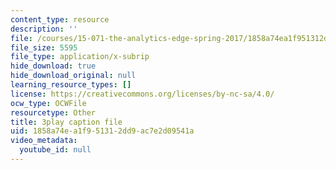 ```yaml
---
content_type: resource
description: ''
file: /courses/15-071-the-analytics-edge-spring-2017/1858a74ea1f951312dd9ac7e2d09541a_X_reyHNRYws.srt
file_size: 5595
file_type: application/x-subrip
hide_download: true
hide_download_original: null
learning_resource_types: []
license: https://creativecommons.org/licenses/by-nc-sa/4.0/
ocw_type: OCWFile
resourcetype: Other
title: 3play caption file
uid: 1858a74e-a1f9-5131-2dd9-ac7e2d09541a
video_metadata:
  youtube_id: null
---
```

